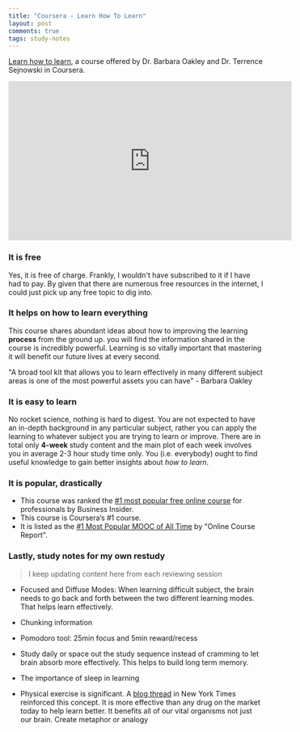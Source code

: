 ```yaml
---
title: "Coursera - Learn How To Learn"
layout: post
comments: true
tags: study-notes
---
```



[Learn how to learn](https://www.coursera.org/learn/learning-how-to-learn/home/welcome), a course offered by Dr. Barbara Oakley and Dr. Terrence Sejnowski in Coursera.

<div class="video-container"><iframe width="560" height="315" src="https://www.youtube.com/embed/O96fE1E-rf8" frameborder="0" allowfullscreen></iframe></div>

### It is free
Yes, it is free of charge. Frankly, I wouldn't have subscribed to it if I have had to pay. By given that there are numerous free resources in the internet, I could just pick up any free topic to dig into.

### It helps on how to learn everything
This course shares abundant ideas about how to improving the learning **process** from the ground up. you will find the information shared in the course is incredibly powerful. Learning is so vitally important that mastering it will benefit our future lives at every second.

><cite>
"A broad tool kit that allows you to learn effectively in many different subject areas is one of the most powerful assets you can have" - Barbara Oakley
</cite>

### It is easy to learn
No rocket science, nothing is hard to digest. You are not expected to have an in-depth background in any particular subject, rather you can apply the learning to whatever subject you are trying to learn or improve. There are in total only **4-week** study content and the main plot of each week involves you in average 2-3 hour study time only. You (i.e. everybody) ought to find useful knowledge to gain better insights about *how to learn*.

### It is popular, drastically
- This course was ranked the [#1 most popular free online course](http://uk.businessinsider.com/most-popular-coursera-courses-of-2015-2015-12) for professionals by Business Insider.
- This course is Coursera’s #1 course.
- It is listed as the [#1 Most Popular MOOC of All Time](http://www.onlinecoursereport.com/the-50-most-popular-moocs-of-all-time/) by "Online Course Report".

### Lastly, study notes for my own restudy
>I keep updating content here from each reviewing session

- Focused and Diffuse Modes:
    When learning difficult subject, the brain needs to go back and forth between the two different learning modes. That helps learn effectively.

- Chunking information

- Pomodoro tool: 25min focus and 5min reward/recess

- Study daily or space out the study sequence instead of cramming to let brain absorb more effectively. This helps to build long term memory.

- The importance of sleep in learning

- Physical exercise is significant.
    A [blog thread](http://mobile.nytimes.com/blogs/well/2015/12/09/does-exercise-help-keep-our-brains-young/) in New York Times reinforced this concept. It is more effective than any drug on the market today to help learn better. It benefits all of our vital organisms not just our brain.
    Create metaphor or analogy
